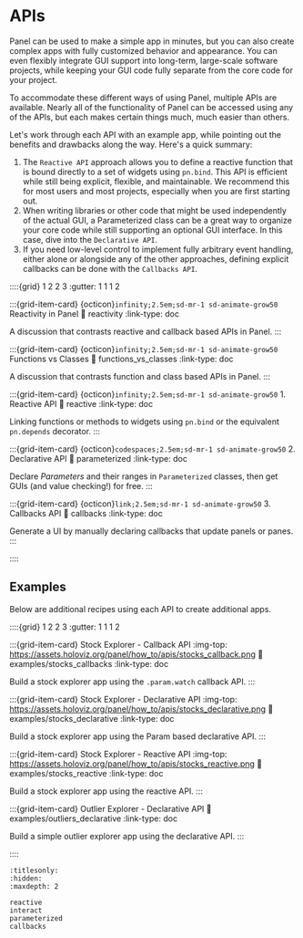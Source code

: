 # APIs

Panel can be used to make a simple app in minutes, but you can also create complex apps with fully customized behavior and appearance. You can even flexibly integrate GUI support into long-term, large-scale software projects, while keeping your GUI code fully separate from the core code for your project.

To accommodate these different ways of using Panel, multiple APIs are available. Nearly all of the functionality of Panel can be accessed using any of the APIs, but each makes certain things much, much easier than others.

Let's work through each API with an example app, while pointing out the benefits and drawbacks along the way. Here's a quick summary:
1. The ``Reactive API`` approach allows you to define a reactive function that is bound directly to a set of widgets using `pn.bind`. This API is efficient while still being explicit, flexible, and maintainable. We recommend this for most users and most projects, especially when you are first starting out.
2.  When writing libraries or other code that might be used independently of the actual GUI, a Parameterized class can be a great way to organize your core code while still supporting an optional GUI interface. In this case, dive into the ``Declarative API``.
3. If you need low-level control to implement fully arbitrary event handling, either alone or alongside any of the other approaches, defining explicit callbacks can be done with the ``Callbacks API``.

::::{grid} 1 2 2 3
:gutter: 1 1 1 2

:::{grid-item-card} {octicon}`infinity;2.5em;sd-mr-1 sd-animate-grow50` Reactivity in Panel
:link: reactivity
:link-type: doc

A discussion that contrasts reactive and callback based APIs in Panel.
:::

:::{grid-item-card} {octicon}`infinity;2.5em;sd-mr-1 sd-animate-grow50` Functions vs Classes
:link: functions_vs_classes
:link-type: doc

A discussion that contrasts function and class based APIs in Panel.
:::

:::{grid-item-card} {octicon}`infinity;2.5em;sd-mr-1 sd-animate-grow50` 1. Reactive API
:link: reactive
:link-type: doc

Linking functions or methods to widgets using ``pn.bind`` or the equivalent ``pn.depends`` decorator.
:::

:::{grid-item-card} {octicon}`codespaces;2.5em;sd-mr-1 sd-animate-grow50` 2. Declarative API
:link: parameterized
:link-type: doc

Declare *Parameters* and their ranges in `Parameterized` classes, then get GUIs (and value checking!) for free.
:::

:::{grid-item-card} {octicon}`link;2.5em;sd-mr-1 sd-animate-grow50` 3. Callbacks API
:link: callbacks
:link-type: doc

Generate a UI by manually declaring callbacks that update panels or panes.
:::

::::

## Examples

Below are additional recipes using each API to create additional apps.

::::{grid} 1 2 2 3
:gutter: 1 1 1 2

:::{grid-item-card} Stock Explorer - Callback API
:img-top: https://assets.holoviz.org/panel/how_to/apis/stocks_callback.png
:link: examples/stocks_callbacks
:link-type: doc

Build a stock explorer app using the `.param.watch` callback API.
:::

:::{grid-item-card} Stock Explorer - Declarative API
:img-top: https://assets.holoviz.org/panel/how_to/apis/stocks_declarative.png
:link: examples/stocks_declarative
:link-type: doc

Build a stock explorer app using the Param based declarative API.
:::

:::{grid-item-card} Stock Explorer - Reactive API
:img-top: https://assets.holoviz.org/panel/how_to/apis/stocks_reactive.png
:link: examples/stocks_reactive
:link-type: doc

Build a stock explorer app using the reactive API.
:::

:::{grid-item-card} Outlier Explorer - Declarative API
:link: examples/outliers_declarative
:link-type: doc

Build a simple outlier explorer app using the declarative API.
:::

::::

```{toctree}
:titlesonly:
:hidden:
:maxdepth: 2

reactive
interact
parameterized
callbacks
```
